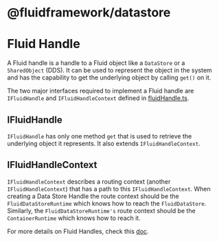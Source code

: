 # @fluidframework/datastore

# Fluid Handle
A Fluid handle is a handle to a Fluid object like a `DataStore` or a `SharedObject` (DDS). It can be used to represent the object in the system and has the capability to get the underlying object by calling `get()` on it.

The two major interfaces required to implement a Fluid handle are `IFluidHandle` and `IFluidHandleContext` defined in [fluidHandle.ts](src/fluidHandle.ts).

## IFluidHandle
`IFluidHandle` has only one method `get` that is used to retrieve the underlying object it represents. It also extends `IFluidHandleContext`.

## IFluidHandleContext
`IFluidHandleContext` describes a routing context (another `IFluidHandleContext`) that has a path to this `IFluidHandleContext`. When creating a Data Store Handle the route context should be the `FluidDataStoreRuntime` which knows how to reach the `FluidDataStore`. Similarly, the `FluidDataStoreRuntime's` route context should be the `ContainerRuntime` which knows how to reach it.

For more details on Fluid Handles, check this [doc](../../../content/docs/advanced/handles.md).
